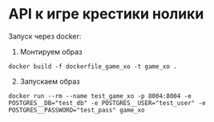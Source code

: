 # API к игре крестики нолики

Запуск через docker:

1. Монтируем образ

```commandline
docker build -f dockerfile_game_xo -t game_xo .
```

2. Запускаем образ

```commandline
docker run --rm --name test_game_xo -p 8004:8004 -e POSTGRES__DB="test_db" -e POSTGRES__USER="test_user" -e POSTGRES__PASSWORD="test_pass" game_xo
```
